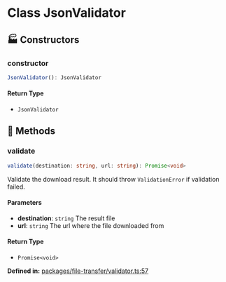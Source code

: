 # Class JsonValidator

## 🏭 Constructors

### constructor

```ts
JsonValidator(): JsonValidator
```
#### Return Type

- `JsonValidator`


## 🔧 Methods

### validate

```ts
validate(destination: string, url: string): Promise<void>
```
Validate the download result. It should throw ``ValidationError`` if validation failed.
#### Parameters

- **destination**: `string`
The result file
- **url**: `string`
The url where the file downloaded from
#### Return Type

- `Promise<void>`

<p style="font-size: 14px; color: var(--vp-c-text-2)">
<strong>Defined in:</strong> <a href="https://github.com/voxelum/minecraft-launcher-core-node/blob/master/packages/file-transfer/validator.ts#L57" target="_blank" rel="noreferrer">packages/file-transfer/validator.ts:57</a>
</p>


